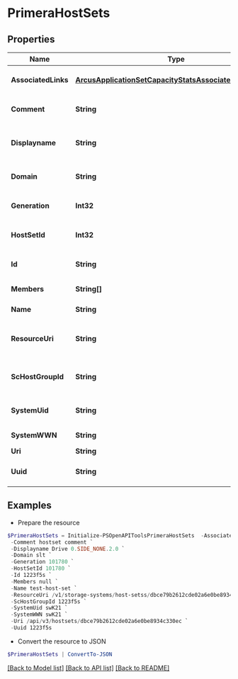# PrimeraHostSets
## Properties

Name | Type | Description | Notes
------------ | ------------- | ------------- | -------------
**AssociatedLinks** | [**ArcusApplicationSetCapacityStatsAssociatedLinksInner[]**](ArcusApplicationSetCapacityStatsAssociatedLinksInner.md) | Associated Links Details | [optional] 
**Comment** | **String** | Comment on the Host Set | [optional] 
**Displayname** | **String** | Name to be used for display purposes | [optional] 
**Domain** | **String** | Domain name of the Host Set | [optional] 
**Generation** | **Int32** | Generation Time of the Resource | [optional] 
**HostSetId** | **Int32** | Numeric ID of the resource | [optional] 
**Id** | **String** | HostSet Resource UID | [optional] 
**Members** | **String[]** | system ntp addresses | [optional] 
**Name** | **String** | Host Set Name | [optional] 
**ResourceUri** | **String** | resourceUri for detailed hostset object | [optional] 
**ScHostGroupId** | **String** | Host Service HostGroup Id | [optional] 
**SystemUid** | **String** | Serail Number of the system | [optional] 
**SystemWWN** | **String** | System wwn | [optional] 
**Uri** | **String** | Uri | [optional] 
**Uuid** | **String** | HostSet Resource UUID | [optional] 

## Examples

- Prepare the resource
```powershell
$PrimeraHostSets = Initialize-PSOpenAPIToolsPrimeraHostSets  -AssociatedLinks null `
 -Comment hostset comment `
 -Displayname Drive 0.SIDE_NONE.2.0 `
 -Domain slt `
 -Generation 101780 `
 -HostSetId 101780 `
 -Id 1223f5s `
 -Members null `
 -Name test-host-set `
 -ResourceUri /v1/storage-systems/host-setss/dbce79b2612cde02a6e0be8934c330ec `
 -ScHostGroupId 1223f5s `
 -SystemUid swK21 `
 -SystemWWN swK21 `
 -Uri /api/v3/hostsets/dbce79b2612cde02a6e0be8934c330ec `
 -Uuid 1223f5s
```

- Convert the resource to JSON
```powershell
$PrimeraHostSets | ConvertTo-JSON
```

[[Back to Model list]](../README.md#documentation-for-models) [[Back to API list]](../README.md#documentation-for-api-endpoints) [[Back to README]](../README.md)

